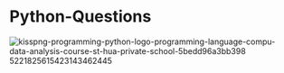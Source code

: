 #                                   Python-Questions




![kisspng-programming-python-logo-programming-language-compu-data-analysis-course-st-hua-private-school-5bedd96a3bb398 5221825615423143462445](https://user-images.githubusercontent.com/83384315/157496289-0fa483ef-30c4-4974-9464-13c852f9f86c.png)
